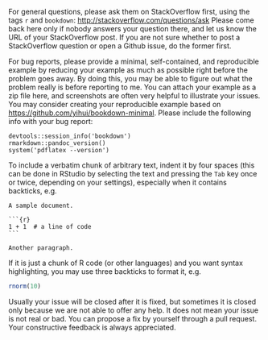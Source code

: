 For general questions, please ask them on StackOverflow first, using the tags `r` and `bookdown`: http://stackoverflow.com/questions/ask Please come back here only if nobody answers your question there, and let us know the URL of your StackOverflow post. If you are not sure whether to post a StackOverflow question or open a Github issue, do the former first.

For bug reports, please provide a minimal, self-contained, and reproducible example by reducing your example as much as possible right before the problem goes away. By doing this, you may be able to figure out what the problem really is before reporting to me. You can attach your example as a zip file here, and screenshots are often very helpful to illustrate your issues. You may consider creating your reproducible example based on https://github.com/yihui/bookdown-minimal. Please include the following info with your bug report:

```{r}
devtools::session_info('bookdown')
rmarkdown::pandoc_version()
system('pdflatex --version')
```

To include a verbatim chunk of arbitrary text, indent it by four spaces (this can be done in RStudio by selecting the text and pressing the `Tab` key once or twice, depending on your settings), especially when it contains backticks, e.g.

    A sample document.

    ```{r}
    1 + 1  # a line of code
    ```

    Another paragraph.

If it is just a chunk of R code (or other languages) and you want syntax highlighting, you may use three backticks to format it, e.g.

```r
rnorm(10)
```

Usually your issue will be closed after it is fixed, but sometimes it is closed only because we are not able to offer any help. It does not mean your issue is not real or bad. You can propose a fix by yourself through a pull request. Your constructive feedback is always appreciated.
